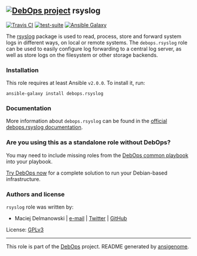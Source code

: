 ## [![DebOps project](http://debops.org/images/debops-small.png)](http://debops.org) rsyslog

<!-- This file was generated by Ansigenome. Do not edit this file directly but
     instead have a look at the files in the ./meta/ directory. -->

[![Travis CI](http://img.shields.io/travis/debops/ansible-rsyslog.svg?style=flat)](http://travis-ci.org/debops/ansible-rsyslog)
[![test-suite](http://img.shields.io/badge/test--suite-ansible--rsyslog-blue.svg?style=flat)](https://github.com/debops/test-suite/tree/master/ansible-rsyslog/)
[![Ansible Galaxy](http://img.shields.io/badge/galaxy-debops.rsyslog-660198.svg?style=flat)](https://galaxy.ansible.com/debops/rsyslog)


The [rsyslog](http://rsyslog.com/) package is used to read, process, store
and forward system logs in different ways, on local or remote systems. The
`debops.rsyslog` role can be used to easily configure log forwarding to
a central log server, as well as store logs on the filesystem or other storage
backends.

### Installation

This role requires at least Ansible `v2.0.0`. To install it, run:

```Shell
ansible-galaxy install debops.rsyslog
```

### Documentation

More information about `debops.rsyslog` can be found in the
[official debops.rsyslog documentation](http://docs.debops.org/en/latest/ansible/roles/ansible-rsyslog/docs/).



### Are you using this as a standalone role without DebOps?

You may need to include missing roles from the [DebOps common
playbook](https://github.com/debops/debops-playbooks/blob/master/playbooks/common.yml)
into your playbook.

[Try DebOps now](https://github.com/debops/debops) for a complete solution to run your Debian-based infrastructure.





### Authors and license

`rsyslog` role was written by:

- Maciej Delmanowski | [e-mail](mailto:drybjed@gmail.com) | [Twitter](https://twitter.com/drybjed) | [GitHub](https://github.com/drybjed)

License: [GPLv3](https://tldrlegal.com/license/gnu-general-public-license-v3-%28gpl-3%29)

***

This role is part of the [DebOps](http://debops.org/) project. README generated by [ansigenome](https://github.com/nickjj/ansigenome/).
